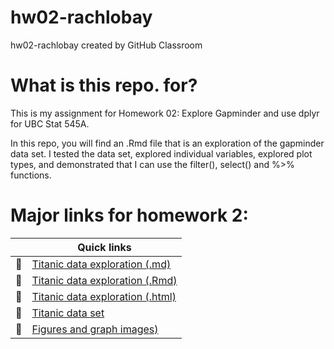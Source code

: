 # hw02-rachlobay
hw02-rachlobay created by GitHub Classroom

# What is this repo. for?

This is my assignment for Homework 02: Explore Gapminder and use dplyr for UBC Stat 545A. 

In this repo, you will find an .Rmd file that is an exploration of the gapminder data set. I tested the data set, explored individual variables, explored plot types, and demonstrated that I can use the filter(), select() and %>% functions.

# Major links for homework 2:

|               | Quick links|
| ------------- |-------------|
|  :seedling:   | [Titanic data exploration (.md)](https://github.com/STAT545-UBC-students/hw02-rachlobay/blob/master/titanic-exploration-html-md-Rmd-and-dataset/HW5-Titanic-exploration.md)| 
|  :seedling:   | [Titanic data exploration (.Rmd)](https://github.com/STAT545-UBC-students/hw02-rachlobay/blob/master/titanic-exploration-html-md-Rmd-and-dataset/HW5-Titanic-exploration.Rmd)| 
|  :seedling:  | [Titanic data exploration (.html)](https://github.com/STAT545-UBC-students/hw02-rachlobay/blob/master/titanic-exploration-html-md-Rmd-and-dataset/HW5-Titanic-exploration.html)|
|  :seedling:  | [Titanic data set](https://github.com/STAT545-UBC-students/hw02-rachlobay/tree/master/titanic-exploration-html-md-Rmd-and-dataset/titanic-dataset)|
|  :seedling:  | [Figures and graph images)](https://github.com/STAT545-UBC-students/hw02-rachlobay/tree/master/titanic-exploration-html-md-Rmd-and-dataset/HW5-Titanic-exploration_files)|

